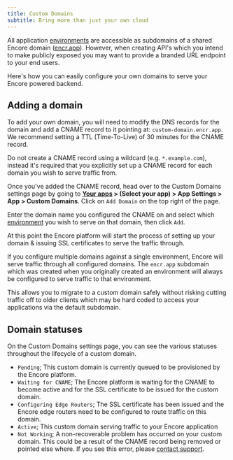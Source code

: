 ```yaml
---
title: Custom Domains
subtitle: Bring more than just your own cloud
---
```


All application [environments](/docs/deploy/environments) are accessible as subdomains of a shared Encore domain
([encr.app](https://encr.app)). However, when creating API's which you intend to make publicly exposed you may want to
provide a branded URL endpoint to your end users.

Here's how you can easily configure your own domains to serve your
Encore powered backend.

## Adding a domain

To add your own domain, you will need to modify the DNS records for the domain and add a CNAME record to it pointing at:
`custom-domain.encr.app`. We recommend setting a TTL (Time-To-Live) of 30 minutes for the CNAME record.


<Callout type="important">

Do not create a CNAME record using a wildcard (e.g. `*.example.com`), instead it's required that you explicitly set up a
CNAME record for each domain you wish to serve traffic from. 

</Callout>

Once you've added the CNAME record, head over to the Custom Domains settings page by going to
**[Your apps](https://app.encore.dev/) > (Select your app) > App Settings > App > Custom Domains**. Click on `Add Domain`
on the top right of the page.

Enter the domain name you configured the CNAME on and select which [environment](/docs/deploy/environments) you wish to
serve on that domain, then click `Add`.

At this point the Encore platform will start the process of setting up your domain & issuing SSL certificates to serve the
traffic through.

<Callout type="info">

If you configure multiple domains against a single environment, Encore will serve traffic through all
configured domains. The `encr.app` subdomain which was created when you originally created an environment will always be
configured to serve traffic to that environment.

This allows you to migrate to a custom domain safely without risking
cutting traffic off to older clients which may be hard coded to access your applications via the default subdomain.

</Callout>

## Domain statuses

On the Custom Domains settings page, you can see the various statuses throughout the lifecycle of a custom domain.

- `Pending`; This custom domain is currently queued to be provisioned by the Encore platform.
- `Waiting for CNAME`; The Encore platform is waiting for the CNAME to become active and for the SSL certificate to be issued for the custom domain.
- `Configuring Edge Routers`; The SSL certificate has been issued and the Encore edge routers need to be configured to route traffic on this domain.
- `Active`; This custom domain serving traffic to your Encore application
- `Not Working`; A non-recoverable problem has occurred on your custom domain. This could be a result of the CNAME record
   being removed or pointed else where. If you see this error, please [contact support](/contact).
